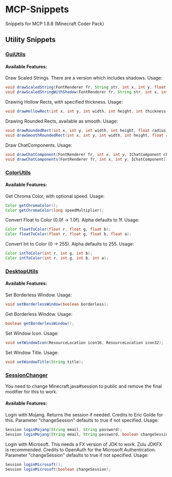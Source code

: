 # MCP-Snippets
Snippets for MCP 1.8.8 (Minecraft Coder Pack)

## Utility Snippets
### [GuiUtils](GuiUtils)
#### Available Features:
Draw Scaled Strings. There are a version which includes shadows. Usage:
```java
void drawScaledString(FontRenderer fr, String str, int x, int y, float scale, int color);
void drawScaledStringWithShadow(FontRenderer fr, String str, int x, int y, float scale, int color);
```
Drawing Hollow Rects, with specified thickness. Usage:
```java
void drawHollowRect(int x, int y, int width, int height, int thickness, int color);
```
Drawing Rounded Rects, available as smooth. Usage:
```java
void drawRoundedRect(int x, int y, int width, int height, float radius, int color);
void drawSmoothRoundedRect(int x, int y, int width, int height, float radius, int color);
```
Draw ChatComponents. Usage:
```java
void drawChatComponent(FontRenderer fr, int x, int y, IChatComponent chatComponent);
void drawChatComponents(FontRenderer fr, int x, int y, IChatComponent[] chatComponents);
```
### [ColorUtils](ColorUtils)
#### Available Features:
Get Chroma Color, with optional speed. Usage:
```java
Color getChromaColor();
Color getChromaColor(long speedMultiplier);
```
Convert Float to Color (0.0f -> 1.0f). Alpha defaults to 1f. Usage:
```java
Color floatToColor(float r, float g, float b);
Color floatToColor(float r, float g, float b, float a);
```
Convert Int to Color (0 -> 255). Alpha defaults to 255. Usage:
```java
Color intToColor(int r, int g, int b);
Color intToColor(int r, int g, int b, int a);
```
### [DesktopUtils](DesktopUtils)
#### Available Features:
Set Borderless Window. Usage:
```java
void setBorderlessWindow(boolean borderless);
```
Get Borderless Window. Usage:
```java
boolean getBorderlessWindow();
```
Set Window Icon. Usage:
```java
void setWindowIcon(ResourceLocation icon16, ResourceLocation icon32);
```
Set Window Title. Usage:
```java
void setWindowTitle(String title);
```
### [SessionChanger](SessionChanger)
You need to change Minecraft.java#session to public and remove the final modifier for this to work.
#### Available Features:
Login with Mojang. Returns the session if needed. Credits to Eric Golde for this. Parameter "changeSession" defaults to true if not specified. Usage:
```java
Session loginMojang(String email, String password);
Session loginMojang(String email, String password, boolean changeSession);
```
Login with Microsoft. This needs a FX version of JDK to work. Zulu JDKFX is recommended. Credits to OpenAuth for the Microsoft Authentication. Parameter "changeSession" defaults to true if not specified. Usage:
```java
Session loginMicrosoft();
Session loginMicrosoft(boolean changeSession);
```
